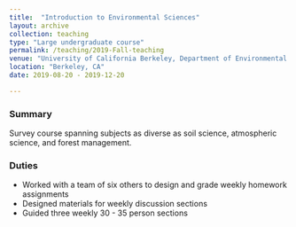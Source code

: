 ```yaml
---
title:  "Introduction to Environmental Sciences"
layout: archive
collection: teaching
type: "Large undergraduate course"
permalink: /teaching/2019-Fall-teaching
venue: "University of California Berkeley, Department of Environmental Science, Policy, and Management"
location: "Berkeley, CA"
date: 2019-08-20 - 2019-12-20

---
```


### Summary
Survey course spanning subjects as diverse as soil science, atmospheric science, and forest management.

### Duties
   * Worked with a team of six others to design and grade weekly homework assignments
   * Designed materials for weekly discussion sections
   * Guided three weekly 30 - 35 person sections
